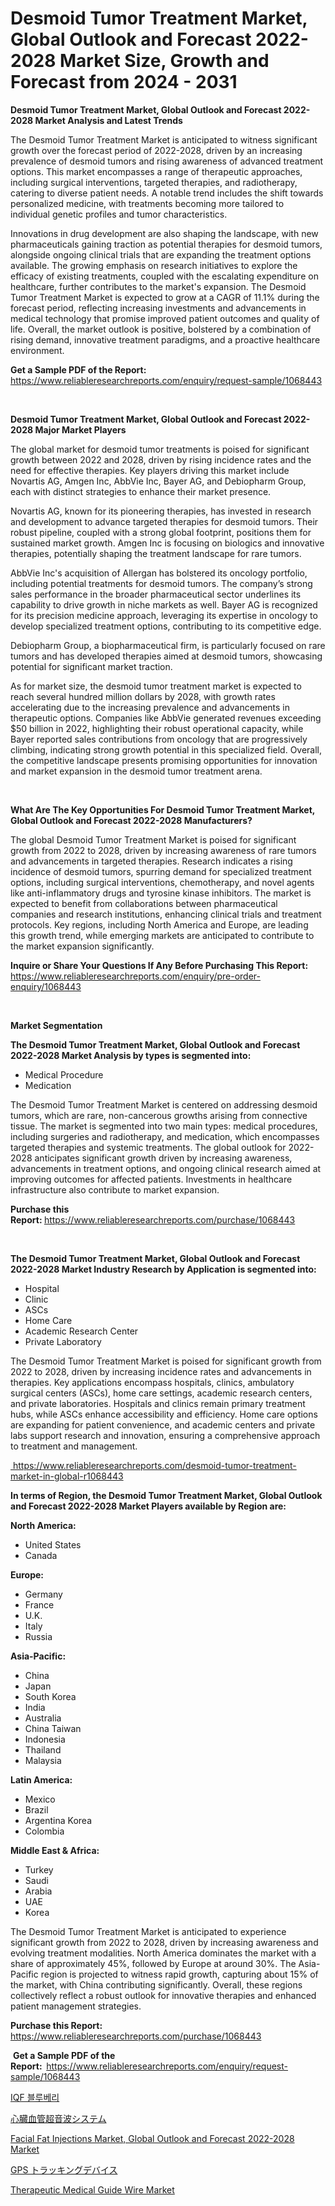 <p><h1>Desmoid Tumor Treatment Market, Global Outlook and Forecast 2022-2028 Market Size, Growth and Forecast from 2024 - 2031</h1></p><p><strong>Desmoid Tumor Treatment Market, Global Outlook and Forecast 2022-2028 Market Analysis and Latest Trends</strong></p>
<p><p>The Desmoid Tumor Treatment Market is anticipated to witness significant growth over the forecast period of 2022-2028, driven by an increasing prevalence of desmoid tumors and rising awareness of advanced treatment options. This market encompasses a range of therapeutic approaches, including surgical interventions, targeted therapies, and radiotherapy, catering to diverse patient needs. A notable trend includes the shift towards personalized medicine, with treatments becoming more tailored to individual genetic profiles and tumor characteristics.</p><p>Innovations in drug development are also shaping the landscape, with new pharmaceuticals gaining traction as potential therapies for desmoid tumors, alongside ongoing clinical trials that are expanding the treatment options available. The growing emphasis on research initiatives to explore the efficacy of existing treatments, coupled with the escalating expenditure on healthcare, further contributes to the market's expansion. The Desmoid Tumor Treatment Market is expected to grow at a CAGR of 11.1% during the forecast period, reflecting increasing investments and advancements in medical technology that promise improved patient outcomes and quality of life. Overall, the market outlook is positive, bolstered by a combination of rising demand, innovative treatment paradigms, and a proactive healthcare environment.</p></p>
<p><strong>Get a Sample PDF of the Report:&nbsp;</strong> <a href="https://www.reliableresearchreports.com/enquiry/request-sample/1068443">https://www.reliableresearchreports.com/enquiry/request-sample/1068443</a></p>
<p>&nbsp;</p>
<p><strong>Desmoid Tumor Treatment Market, Global Outlook and Forecast 2022-2028 Major Market Players</strong></p>
<p><p>The global market for desmoid tumor treatments is poised for significant growth between 2022 and 2028, driven by rising incidence rates and the need for effective therapies. Key players driving this market include Novartis AG, Amgen Inc, AbbVie Inc, Bayer AG, and Debiopharm Group, each with distinct strategies to enhance their market presence.</p><p>Novartis AG, known for its pioneering therapies, has invested in research and development to advance targeted therapies for desmoid tumors. Their robust pipeline, coupled with a strong global footprint, positions them for sustained market growth. Amgen Inc is focusing on biologics and innovative therapies, potentially shaping the treatment landscape for rare tumors.</p><p>AbbVie Inc's acquisition of Allergan has bolstered its oncology portfolio, including potential treatments for desmoid tumors. The company’s strong sales performance in the broader pharmaceutical sector underlines its capability to drive growth in niche markets as well. Bayer AG is recognized for its precision medicine approach, leveraging its expertise in oncology to develop specialized treatment options, contributing to its competitive edge.</p><p>Debiopharm Group, a biopharmaceutical firm, is particularly focused on rare tumors and has developed therapies aimed at desmoid tumors, showcasing potential for significant market traction. </p><p>As for market size, the desmoid tumor treatment market is expected to reach several hundred million dollars by 2028, with growth rates accelerating due to the increasing prevalence and advancements in therapeutic options. Companies like AbbVie generated revenues exceeding $50 billion in 2022, highlighting their robust operational capacity, while Bayer reported sales contributions from oncology that are progressively climbing, indicating strong growth potential in this specialized field. Overall, the competitive landscape presents promising opportunities for innovation and market expansion in the desmoid tumor treatment arena.</p></p>
<p>&nbsp;</p>
<p><strong>What Are The Key Opportunities For Desmoid Tumor Treatment Market, Global Outlook and Forecast 2022-2028 Manufacturers?</strong></p>
<p><p>The global Desmoid Tumor Treatment Market is poised for significant growth from 2022 to 2028, driven by increasing awareness of rare tumors and advancements in targeted therapies. Research indicates a rising incidence of desmoid tumors, spurring demand for specialized treatment options, including surgical interventions, chemotherapy, and novel agents like anti-inflammatory drugs and tyrosine kinase inhibitors. The market is expected to benefit from collaborations between pharmaceutical companies and research institutions, enhancing clinical trials and treatment protocols. Key regions, including North America and Europe, are leading this growth trend, while emerging markets are anticipated to contribute to the market expansion significantly.</p></p>
<p><strong>Inquire or Share Your Questions If Any Before Purchasing This Report:</strong> <a href="https://www.reliableresearchreports.com/enquiry/pre-order-enquiry/1068443">https://www.reliableresearchreports.com/enquiry/pre-order-enquiry/1068443</a></p>
<p>&nbsp;</p>
<p><strong>Market Segmentation</strong></p>
<p><strong>The Desmoid Tumor Treatment Market, Global Outlook and Forecast 2022-2028 Market Analysis by types is segmented into:</strong></p>
<p><ul><li>Medical Procedure</li><li>Medication</li></ul></p>
<p><p>The Desmoid Tumor Treatment Market is centered on addressing desmoid tumors, which are rare, non-cancerous growths arising from connective tissue. The market is segmented into two main types: medical procedures, including surgeries and radiotherapy, and medication, which encompasses targeted therapies and systemic treatments. The global outlook for 2022-2028 anticipates significant growth driven by increasing awareness, advancements in treatment options, and ongoing clinical research aimed at improving outcomes for affected patients. Investments in healthcare infrastructure also contribute to market expansion.</p></p>
<p><strong>Purchase this Report:&nbsp;</strong><a href="https://www.reliableresearchreports.com/purchase/1068443">https://www.reliableresearchreports.com/purchase/1068443</a></p>
<p>&nbsp;</p>
<p><strong>The Desmoid Tumor Treatment Market, Global Outlook and Forecast 2022-2028 Market Industry Research by Application is segmented into:</strong></p>
<p><ul><li>Hospital</li><li>Clinic</li><li>ASCs</li><li>Home Care</li><li>Academic Research Center</li><li>Private Laboratory</li></ul></p>
<p><p>The Desmoid Tumor Treatment Market is poised for significant growth from 2022 to 2028, driven by increasing incidence rates and advancements in therapies. Key applications encompass hospitals, clinics, ambulatory surgical centers (ASCs), home care settings, academic research centers, and private laboratories. Hospitals and clinics remain primary treatment hubs, while ASCs enhance accessibility and efficiency. Home care options are expanding for patient convenience, and academic centers and private labs support research and innovation, ensuring a comprehensive approach to treatment and management.</p></p>
<p><a href="https://www.reliableresearchreports.com/desmoid-tumor-treatment-market-in-global-r1068443">&nbsp;https://www.reliableresearchreports.com/desmoid-tumor-treatment-market-in-global-r1068443</a></p>
<p><strong>In terms of Region, the Desmoid Tumor Treatment Market, Global Outlook and Forecast 2022-2028 Market Players available by Region are:</strong></p>
<p>
    <p> <strong> North America: </strong>
        <ul>
            <li>United States</li>
            <li>Canada</li>
        </ul>
        </p> 
    <p> <strong> Europe: </strong>
        <ul>
            <li>Germany</li>
            <li>France</li>
            <li>U.K.</li>
            <li>Italy</li>
            <li>Russia</li>
        </ul>
        </p> 
    <p> <strong> Asia-Pacific: </strong>
        <ul>
            <li>China</li>
            <li>Japan</li>
            <li>South Korea</li>
            <li>India</li>
            <li>Australia</li>
            <li>China Taiwan</li>
            <li>Indonesia</li>
            <li>Thailand</li>
            <li>Malaysia</li>
        </ul>
        </p> 
    <p> <strong> Latin America: </strong>
        <ul>
            <li>Mexico</li>
            <li>Brazil</li>
            <li>Argentina Korea</li>
            <li>Colombia</li>
        </ul>
        </p> 
    <p> <strong> Middle East & Africa: </strong>
        <ul>
            <li>Turkey</li>
            <li>Saudi</li>
            <li>Arabia</li>
            <li>UAE</li>
            <li>Korea</li>
        </ul>
    </p>
    </p>
<p><p>The Desmoid Tumor Treatment Market is anticipated to experience significant growth from 2022 to 2028, driven by increasing awareness and evolving treatment modalities. North America dominates the market with a share of approximately 45%, followed by Europe at around 30%. The Asia-Pacific region is projected to witness rapid growth, capturing about 15% of the market, with China contributing significantly. Overall, these regions collectively reflect a robust outlook for innovative therapies and enhanced patient management strategies.</p></p>
<p><strong>Purchase this Report: </strong><a href="https://www.reliableresearchreports.com/purchase/1068443">https://www.reliableresearchreports.com/purchase/1068443</a></p>
<p>&nbsp;<strong>Get a Sample PDF of the Report:&nbsp;&nbsp;</strong><a href="https://www.reliableresearchreports.com/enquiry/request-sample/1068443">https://www.reliableresearchreports.com/enquiry/request-sample/1068443</a></p>
<p><strong></strong></p>
<p><p><a href="https://loganorozco7.medium.com/2024%EB%85%84%EC%97%90%EC%84%9C-2031%EB%85%84%EA%B9%8C%EC%A7%80%EC%9D%98-%EA%B8%B0%EA%B0%84-%EB%8F%99%EC%95%88-%EA%B8%80%EB%A1%9C%EB%B2%8C-iqf-%EB%B8%94%EB%A3%A8%EB%B2%A0%EB%A6%AC-%EC%8B%9C%EC%9E%A5-%EC%84%B9%ED%84%B0%EC%9D%98-%EC%8B%9C%EC%9E%A5-%EC%97%AD%ED%95%99-%EB%B0%8F-%EB%AF%B8%EB%9E%98-%ED%8A%B8%EB%A0%8C%EB%93%9C-%EC%98%88%EC%B8%A1-81836f960f52">IQF 블루베리</a></p><p><a href="https://medium.com/@kw8enloe/%E3%82%B0%E3%83%AD%E3%83%BC%E3%83%90%E3%83%AB%E5%BF%83%E8%A1%80%E7%AE%A1%E8%B6%85%E9%9F%B3%E6%B3%A2%E3%82%B7%E3%82%B9%E3%83%86%E3%83%A0%E5%B8%82%E5%A0%B4%E3%81%AE%E3%83%88%E3%83%AC%E3%83%B3%E3%83%89%E3%81%A8%E9%9D%A9%E6%96%B0-%E5%85%88%E8%A6%8B%E7%9A%84%E5%88%86%E6%9E%90-2024-2031-69e5937e8fa8">心臓血管超音波システム</a></p><p><a href="https://github.com/elizabethdagraca/Market-Research-Report-List-4/blob/main/facial-fat-injections-market-global-outlook-and-forecast-2022-2028-market.md">Facial Fat Injections Market, Global Outlook and Forecast 2022-2028 Market</a></p><p><a href="https://medium.com/@opalkilback2023/gps-%E3%83%88%E3%83%A9%E3%83%83%E3%82%AD%E3%83%B3%E3%82%B0%E3%83%87%E3%83%90%E3%82%A4%E3%82%B9%E5%B8%82%E5%A0%B4%E3%81%AE%E8%A6%8F%E6%A8%A1-%E6%88%90%E9%95%B7-%E5%B8%82%E5%A0%B4%E3%82%BB%E3%82%B0%E3%83%A1%E3%83%B3%E3%83%86%E3%83%BC%E3%82%B7%E3%83%A7%E3%83%B3%E3%81%8A%E3%82%88%E3%81%B3%E5%9C%B0%E5%9F%9F%E5%88%A5%E3%81%AE%E6%B4%9E%E5%AF%9F%E3%81%AB%E3%82%88%E3%82%8B%E6%A5%AD%E7%95%8C%E5%88%86%E6%9E%90-%E3%81%9D%E3%81%97%E3%81%A62031%E5%B9%B4%E3%81%BE%E3%81%A7%E3%81%AE%E4%BA%88%E6%B8%AC-c45d39665268">GPS トラッキングデバイス</a></p><p><a href="https://issuu.com/reportprime-2/docs/therapeutic-medical-guide-wire-mark_936dfaaf2ff0be">Therapeutic Medical Guide Wire Market</a></p></p>
